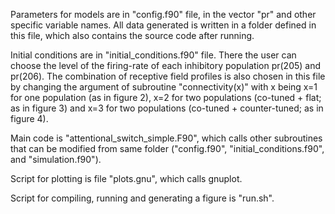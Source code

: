Parameters for models are in "config.f90" file, in the vector "pr" and other specific variable names. All data generated is written in a folder defined in this file, which also contains the source code after running.

Initial conditions are in "initial_conditions.f90" file. There the user can choose the level of the firing-rate of each inhibitory population pr(205) and pr(206). The combination of receptive field profiles is also chosen in this file by changing the argument of subroutine "connectivity(x)" with x being x=1 for one population (as in figure 2), x=2 for two populations (co-tuned + flat; as in figure 3) and x=3 for two populations (co-tuned + counter-tuned; as in figure 4).

Main code is "attentional_switch_simple.F90", which calls other subroutines that can be modified from same folder ("config.f90", "initial_conditions.f90", and "simulation.f90").

Script for plotting is file "plots.gnu", which calls gnuplot.

Script for compiling, running and generating a figure is "run.sh".
